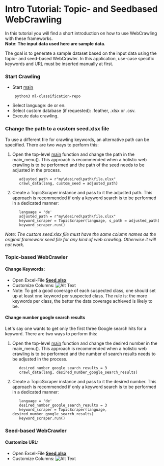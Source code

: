 # Intro Tutorial: Topic- and Seedbased WebCrawling

In this tutorial you will find a short introduction on how to use WebCrawling with these frameworks.  
**Note: The input data used here are sample data.**

The goal is to generate a sample dataset based on the input data using the topic- and seed-based WebCrawler.
In this application, use-case specific keywords and URL must be inserted manually at first.

### Start Crawling
* Start [main](https://github.com/LGHDM/ml-classification-repo/blob/main/__main__.py)
  ```console
   python3 ml-classification-repo
  ```
* Select language: de or en.
* Select custom database (if requested): .feather, .xlsx or .csv.
* Execute data crawling.

### Change the path to a custom seed.xlsx file
To use a different file for crawling keywords, an alternative path can be specified. There are two ways to perform this:  
1. Open the top-level [main](https://github.com/LGHDM/ml-classification-repo/blob/main/__main__.py) function and change the path in the main_menu(). This approach is recommended when a holistic web crawling is to be performed and the path of the seed needs to be adjusted in the process.
   ```Python3
      adjusted_path = r"my\desired\path\file.xlsx"
      crawl_data(lang, custom_seed = adjusted_path)
   ```
2. Create a TopicScraper instance and pass to it the adjusted path. This approach is recommended if only a keyword search is to be performed in a dedicated manner: 
   ```Python3
      language = 'de'
      adjusted_path = r"my\desired\path\file.xlsx"
      keyword_scraper = TopicScraper(language, s_path = adjusted_path)
      keyword_scraper.run()
   ```
*Note: The custom seed.xlsx file must have the same column names as the original framework seed file for any kind of web crawling. Otherwise it will not work.*

### Topic-based WebCrawler
#### Change Keywords:
   * Open Excel-File [**Seed.xlsx**](https://github.com/LGHDM/ml-classification-repo/blob/main/files/Seed.xlsx)
   * Customize Columns:
![Alt Text](https://github.com/LGHDM/ml-classification-repo/blob/main/doc/meta/Topic_Excel.gif)
   * Note: To get a good coverage of each suspected class, one should set up at least one keyword per suspected class. The rule is: the more keywords per class, the better the data coverage achieved is likely to be.

#### Change number google search results
Let's say one wants to get only the first three Google search hits for a keyword. There are two ways to perform this:
1. Open the top-level [main](https://github.com/LGHDM/ml-classification-repo/blob/main/__main__.py) function and change the desired number in the main_menu(). This approach is recommended when a holistic web crawling is to be performed and the number of search results needs to be adjusted in the process.
   ```Python3
      desired_number_google_search_results = 3
      crawl_data(lang, desired_number_google_search_results)
   ```
2. Create a TopicScraper instance and pass to it the desired number. This approach is recommended if only a keyword search is to be performed in a dedicated manner: 
   ```Python3
      language = 'de'
      desired_number_google_search_results = 3
      keyword_scraper = TopicScraper(language, desired_number_google_search_results)
      keyword_scraper.run()
   ```
   
### Seed-based WebCrawler
#### Customize URL:
   * Open Excel-File [**Seed.xlsx**](https://github.com/LGHDM/ml-classification-repo/blob/main/files/Seed.xlsx)
   * Customize Columns:
![Alt Text](https://github.com/LGHDM/ml-classification-repo/blob/main/doc/meta/Seed_Excel.gif)

